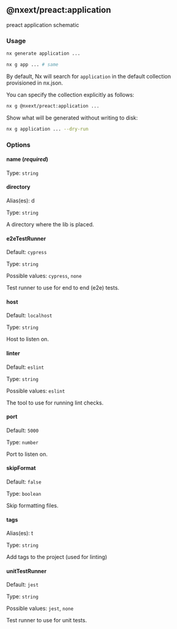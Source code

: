 ## @nxext/preact:application

preact application schematic

### Usage

```bash
nx generate application ...
```

```bash
nx g app ... # same
```

By default, Nx will search for `application` in the default collection provisioned in nx.json.

You can specify the collection explicitly as follows:

```bash
nx g @nxext/preact:application ...
```

Show what will be generated without writing to disk:

```bash
nx g application ... --dry-run
```

### Options

#### name (_**required**_)

Type: `string`

#### directory

Alias(es): d

Type: `string`

A directory where the lib is placed.

#### e2eTestRunner

Default: `cypress`

Type: `string`

Possible values: `cypress`, `none`

Test runner to use for end to end (e2e) tests.

#### host

Default: `localhost`

Type: `string`

Host to listen on.

#### linter

Default: `eslint`

Type: `string`

Possible values: `eslint`

The tool to use for running lint checks.

#### port

Default: `5000`

Type: `number`

Port to listen on.

#### skipFormat

Default: `false`

Type: `boolean`

Skip formatting files.

#### tags

Alias(es): t

Type: `string`

Add tags to the project (used for linting)

#### unitTestRunner

Default: `jest`

Type: `string`

Possible values: `jest`, `none`

Test runner to use for unit tests.
